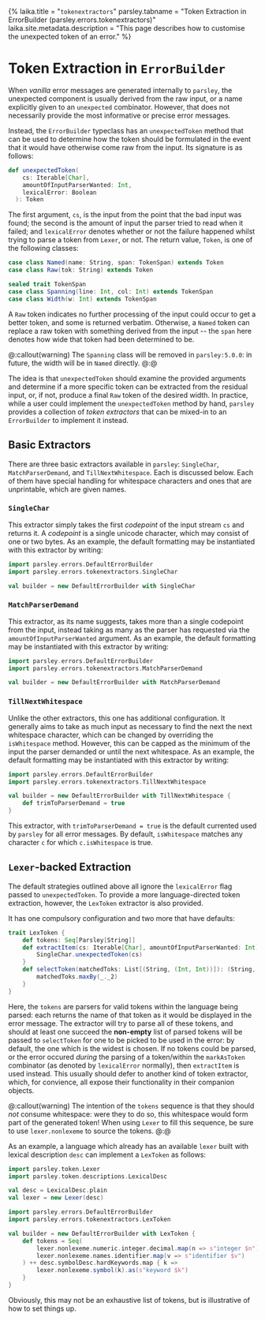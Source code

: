 {%
laika.title = "`tokenextractors`"
parsley.tabname = "Token Extraction in ErrorBuilder (parsley.errors.tokenextractors)"
laika.site.metadata.description = "This page describes how to customise the unexpected token of an error."
%}

# Token Extraction in `ErrorBuilder`
When *vanilla* error messages are generated internally to
`parsley`, the unexpected component is usually derived from
the raw input, or a name explicitly given to an `unexpected`
combinator. However, that does not necessarily provide the
most informative or precise error messages.

Instead, the `ErrorBuilder` typeclass has an `unexpectedToken`
method that can be used to determine how the token should
be formulated in the event that it would have otherwise
come raw from the input. Its signature is as follows:

```scala
def unexpectedToken(
    cs: Iterable[Char],
    amountOfInputParserWanted: Int,
    lexicalError: Boolean
  ): Token
```

The first argument, `cs`, is the input from the point that
the bad input was found; the second is the amount of input
the parser tried to read when it failed; and `lexicalError`
denotes whether or not the failure happened whilst trying
to parse a token from `Lexer`, or not. The return value,
`Token`, is one of the following classes:

```scala
case class Named(name: String, span: TokenSpan) extends Token
case class Raw(tok: String) extends Token

sealed trait TokenSpan
case class Spanning(line: Int, col: Int) extends TokenSpan
case class Width(w: Int) extends TokenSpan
```

A `Raw` token indicates no further processing of the input could
occur to get a better token, and some is returned verbatim.
Otherwise, a `Named` token can replace a raw token with something
derived from the input -- the `span` here denotes how wide that
token had been determined to be.

@:callout(warning)
The `Spanning` class will be removed in `parsley:5.0.0`: in future, the width will be in `Named` directly.
@:@

The idea is that `unexpectedToken` should examine the provided
arguments and determine if a more specific token can be extracted
from the residual input, or, if not, produce a final `Raw` token
of the desired width.
In practice, while a user could implement the `unexpectedToken`
method by hand, `parsley` provides a collection of
*token extractors* that can be mixed-in to an `ErrorBuilder` to
implement it instead.

## Basic Extractors
There are three basic extractors available in `parsley`:
`SingleChar`, `MatchParserDemand`, and `TillNextWhitespace`.
Each is discussed below. Each of them have special handling for
whitespace characters and ones that are unprintable, which are
given names.

### `SingleChar`
This extractor simply takes the first *codepoint* of the input
stream `cs` and returns it. A *codepoint* is a single unicode
character, which may consist of one or two bytes. As an example,
the default formatting may be instantiated with this extractor
by writing:

```scala mdoc:silent:nest
import parsley.errors.DefaultErrorBuilder
import parsley.errors.tokenextractors.SingleChar

val builder = new DefaultErrorBuilder with SingleChar
```

### `MatchParserDemand`
This extractor, as its name suggests, takes more than a single
codepoint from the input, instead taking as many as the parser
has requested via the `amountOfInputParserWanted` argument.
As an example, the default formatting may be instantiated with
this extractor by writing:

```scala mdoc:silent:nest
import parsley.errors.DefaultErrorBuilder
import parsley.errors.tokenextractors.MatchParserDemand

val builder = new DefaultErrorBuilder with MatchParserDemand
```

### `TillNextWhitespace`
Unlike the other extractors, this one has additional
configuration. It generally aims to take as much input
as necessary to find the next the next whitespace character,
which can be changed by overriding the `isWhitespace` method.
However, this can be capped as the minimum of the input the
parser demanded or until the next whitespace.
As an example, the default formatting may be instantiated with
this extractor by writing:

```scala mdoc:silent:nest
import parsley.errors.DefaultErrorBuilder
import parsley.errors.tokenextractors.TillNextWhitespace

val builder = new DefaultErrorBuilder with TillNextWhitespace {
    def trimToParserDemand = true
}
```

This extractor, with `trimToParserDemand = true` is the default
currented used by `parsley` for all error messages. By default,
`isWhitespace` matches any character `c` for which `c.isWhitespace` is true.

## `Lexer`-backed Extraction
The default strategies outlined above all ignore the
`lexicalError` flag passed to `unexpectedToken`. To provide a
more language-directed token extraction, however, the `LexToken`
extractor is also provided.

It has one compulsory configuration and two more that have defaults:

```scala
trait LexToken {
    def tokens: Seq[Parsley[String]]
    def extractItem(cs: Iterable[Char], amountOfInputParserWanted: Int): Token = {
        SingleChar.unexpectedToken(cs)
    }
    def selectToken(matchedToks: List[(String, (Int, Int))]): (String, (Int, Int)) = {
        matchedToks.maxBy(_._2)
    }
}
```

Here, the `tokens` are parsers for valid tokens within the
language being parsed: each returns the name of that token as it
would be displayed in the error message. The extractor will
try to parse all of these tokens, and should at least one
succeed the **non-empty** list of parsed tokens will be passed
to `selectToken` for one to be picked to be used in the error:
by default, the one which is the widest is chosen. If no tokens
could be parsed, or the error occured *during* the parsing of
a token/within the `markAsToken` combinator (as denoted by
`lexicalError` normally), then `extractItem` is used instead.
This usually should defer to another kind of token extractor,
which, for convience, all expose their functionality in their companion objects.

@:callout(warning)
The intention of the `tokens` sequence is that they should *not*
consume whitespace: were they to do so, this whitespace would
form part of the generated token! When using `Lexer` to fill
this sequence, be sure to use `lexer.nonlexeme` to source the
tokens.
@:@

As an example, a language which already has an available `lexer`
built with lexical description `desc` can implement a `LexToken` as follows:

```scala mdoc:invisible
import parsley.token.Lexer
import parsley.token.descriptions.LexicalDesc

val desc = LexicalDesc.plain
val lexer = new Lexer(desc)
```

```scala mdoc:silent:nest
import parsley.errors.DefaultErrorBuilder
import parsley.errors.tokenextractors.LexToken

val builder = new DefaultErrorBuilder with LexToken {
    def tokens = Seq(
        lexer.nonlexeme.numeric.integer.decimal.map(n => s"integer $n"),
        lexer.nonlexeme.names.identifier.map(v => s"identifier $v")
    ) ++ desc.symbolDesc.hardKeywords.map { k =>
        lexer.nonlexeme.symbol(k).as(s"keyword $k")
    }
}
```

Obviously, this may not be an exhaustive list of tokens, but is
illustrative of how to set things up.
